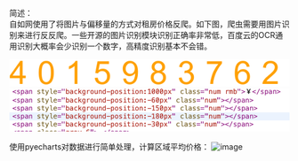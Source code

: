 
简述：   
自如网使用了将图片与偏移量的方式对租房价格反爬。如下图，爬虫需要用图片识别来进行反反爬。一些开源的图片识别模块识别正确率非常低，百度云的OCR通用识别大概率会少识别一个数字，高精度识别基本不会错。

![image](https://github.com/LemonBottom/ZiruSpider/blob/master/ziru.png?raw=true)
![image](https://github.com/LemonBottom/ZiruSpider/blob/master/Screen%20Shot%202019-01-10%20at%202.27.32%20PM.png?raw=true)

使用pyecharts对数据进行简单处理，计算区域平均价格：
![image](https://github.com/LemonBottom/ZiruSpider/blob/master/ziruSpider/自如合租地区平均价格.png?raw=true)

